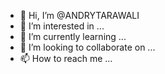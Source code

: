 - 👋 Hi, I’m @ANDRYTARAWALI
- 👀 I’m interested in ...
- 🌱 I’m currently learning ...
- 💞️ I’m looking to collaborate on ...
- 📫 How to reach me ...

<!---
ANDRYTARAWALI/ANDRYTARAWALI is a ✨ special ✨ repository because its `README.md` (this file) appears on your GitHub profile.
You can click the Preview link to take a look at your changes.
--->
